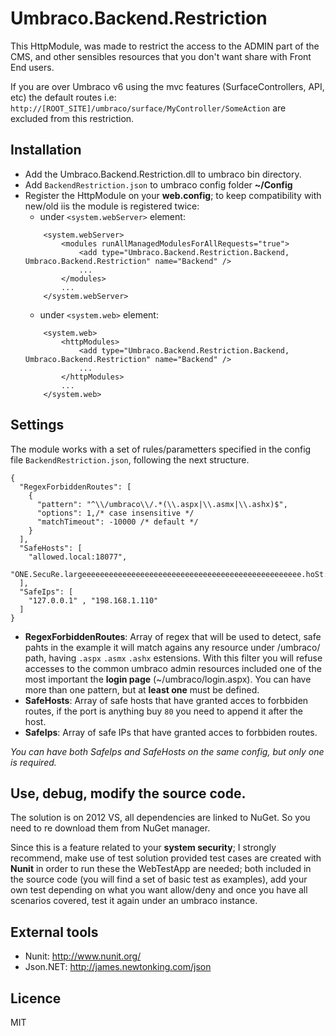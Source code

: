 Umbraco.Backend.Restriction
=========

This HttpModule, was made to restrict the access to the ADMIN part of the CMS, and other sensibles resources that you don't want share with Front End users.

If you are over Umbraco v6 using the mvc features (SurfaceControllers, API, etc) the default routes i.e: ```http://[ROOT_SITE]/umbraco/surface/MyController/SomeAction``` are excluded from this restriction.

Installation
--

* Add the Umbraco.Backend.Restriction.dll to umbraco bin directory.
* Add ``BackendRestriction.json`` to umbraco config folder **~/Config**
* Register the HttpModule on your **web.config**; to keep compatibility with new/old iis the module is registered twice:
    * under ``<system.webServer>`` element:
    ```
        <system.webServer>
            <modules runAllManagedModulesForAllRequests="true">
                <add type="Umbraco.Backend.Restriction.Backend, Umbraco.Backend.Restriction" name="Backend" />
                ...
            </modules>
            ...
        </system.webServer>
    ```
    * under ``<system.web>`` element:
    ```
        <system.web>
            <httpModules>
                <add type="Umbraco.Backend.Restriction.Backend, Umbraco.Backend.Restriction" name="Backend" />
                ...
            </httpModules>
            ...
        </system.web>
    ```

Settings
--

The module works with a set of rules/parametters specified in the config file ``BackendRestriction.json``, following the next structure.

```
{
  "RegexForbiddenRoutes": [
    {
      "pattern": "^\\/umbraco\\/.*(\\.aspx|\\.asmx|\\.ashx)$",
      "options": 1,/* case insensitive */
      "matchTimeout": -10000 /* default */
    }
  ],
  "SafeHosts": [
    "allowed.local:18077",
	"ONE.SecuRe.largeeeeeeeeeeeeeeeeeeeeeeeeeeeeeeeeeeeeeeeeeeeeeeeee.hoSt:18077"
  ],
  "SafeIps": [
    "127.0.0.1" , "198.168.1.110"
  ]
}
```
* **RegexForbiddenRoutes**:
    Array of regex that will be used to detect, safe pahts in the example it will match agains any resource under /umbraco/ path, having ``.aspx`` ``.asmx`` ``.ashx`` estensions. With this filter you will refuse accesses to the common umbraco admin resources included one of the most important the **login page** (~/umbraco/login.aspx). You can have more than one pattern, but at **least one** must be defined.
* **SafeHosts**:
    Array of safe hosts that have granted acces to forbbiden routes, if the port is anything buy ``80`` you need to append it after the host.
* **SafeIps**:
    Array of safe IPs that have granted acces to forbbiden routes.

*You can have both *SafeIps* and *SafeHosts* on the same config, but only one is required.*

Use, debug, modify the source code.
--
The solution is on 2012 VS, all dependencies are linked to NuGet. So you need to re download them from NuGet manager.

Since this is a feature related to your **system security**; I strongly recommend, make use of test solution provided test cases are created with **Nunit** in order to run these the WebTestApp are needed; both included in the source code (you will find a set of basic test as examples), add your own test depending on what you want allow/deny and once you have all scenarios covered, test it again under an umbraco instance.

External tools
--

- Nunit: http://www.nunit.org/
- Json.NET: http://james.newtonking.com/json

Licence
--

MIT